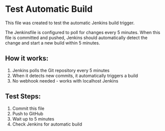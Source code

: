 # Test Automatic Build

This file was created to test the automatic Jenkins build trigger.

The Jenkinsfile is configured to poll for changes every 5 minutes.
When this file is committed and pushed, Jenkins should automatically detect the change and start a new build within 5 minutes.

## How it works:
1. Jenkins polls the Git repository every 5 minutes
2. When it detects new commits, it automatically triggers a build
3. No webhook needed - works with localhost Jenkins

## Test Steps:
1. Commit this file
2. Push to GitHub
3. Wait up to 5 minutes
4. Check Jenkins for automatic build 